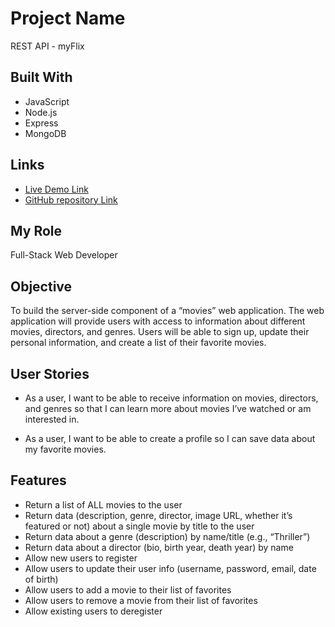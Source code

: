 # Project Name

REST API - myFlix


## Built With


- JavaScript
- Node.js
- Express
- MongoDB


## Links

- [Live Demo Link](https://myflix-movie-api.onrender.com/)
- [GitHub repository Link](https://github.com/Thom187/movie_api)


## My Role

Full-Stack Web Developer


## Objective

To build the server-side component of a “movies” web application. The web
application will provide users with access to information about different
movies, directors, and genres. Users will be able to sign up, update their
personal information, and create a list of their favorite movies.


## User Stories


- As a user, I want to be able to receive information on movies, directors, and genres so that I can learn more about movies I’ve watched or am interested in.

- As a user, I want to be able to create a profile so I can save data about my favorite movies.


## Features

- Return a list of ALL movies to the user
- Return data (description, genre, director, image URL, whether it’s featured or not) about a single movie by title to the user
- Return data about a genre (description) by name/title (e.g., “Thriller”)
- Return data about a director (bio, birth year, death year) by name
- Allow new users to register
- Allow users to update their user info (username, password, email, date of birth)
- Allow users to add a movie to their list of favorites
- Allow users to remove a movie from their list of favorites
- Allow existing users to deregister
